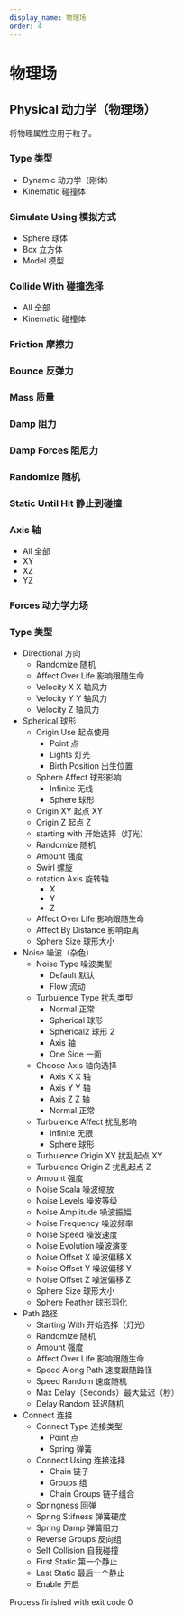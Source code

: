 ```yaml
---
display_name: 物理场
order: 4
---
```


# 物理场

## Physical 动力学（物理场）

将物理属性应用于粒子。

### Type 类型

- Dynamic 动力学（刚体）
- Kinematic 碰撞体

### Simulate Using 模拟方式

- Sphere 球体
- Box 立方体
- Model 模型

### Collide With 碰撞选择

- All 全部
- Kinematic 碰撞体

### Friction 摩擦力

### Bounce 反弹力

### Mass 质量

### Damp 阻力

### Damp Forces 阻尼力

### Randomize 随机

### Static Until Hit 静止到碰撞

### Axis 轴

- All 全部
- XY
- XZ
- YZ

### Forces 动力学力场

### Type 类型

- Directional 方向
  - Randomize 随机
  - Affect Over Life 影响跟随生命
  - Velocity X X 轴风力
  - Velocity Y Y 轴风力
  - Velocity Z 轴风力
- Spherical 球形
  - Origin Use 起点使用
    - Point 点
    - Lights 灯光
    - Birth Position 出生位置
  - Sphere Affect 球形影响
    - Infinite 无线
    - Sphere 球形
  - Origin XY 起点 XY
  - Origin Z 起点 Z
  - starting with 开始选择（灯光）
  - Randomize 随机
  - Amount 强度
  - Swirl 螺旋
  - rotation Axis 旋转轴
    - X
    - Y
    - Z
  - Affect Over Life 影响跟随生命
  - Affect By Distance 影响距离
  - Sphere Size 球形大小
- Noise 噪波（杂色）
  - Noise Type 噪波类型
    - Default 默认
    - Flow 流动
  - Turbulence Type 扰乱类型
    - Normal 正常
    - Spherical 球形
    - Spherical2 球形 2
    - Axis 轴
    - One Side 一面
  - Choose Axis 轴向选择
    - Axis X X 轴
    - Axis Y Y 轴
    - Axis Z Z 轴
    - Normal 正常
  - Turbulence Affect 扰乱影响
    - Infinite 无限
    - Sphere 球形
  - Turbulence Origin XY 扰乱起点 XY
  - Turbulence Origin Z 扰乱起点 Z
  - Amount 强度
  - Noise Scala 噪波缩放
  - Noise Levels 噪波等级
  - Noise Amplitude 噪波振幅
  - Noise Frequency 噪波频率
  - Noise Speed 噪波速度
  - Noise Evolution 噪波演变
  - Noise Offset X 噪波偏移 X
  - Noise Offset Y 噪波偏移 Y
  - Noise Offset Z 噪波偏移 Z
  - Sphere Size 球形大小
  - Sphere Feather 球形羽化
- Path 路径
  - Starting With 开始选择（灯光）
  - Randomize 随机
  - Amount 强度
  - Affect Over Life 影响跟随生命
  - Speed Along Path 速度跟随路径
  - Speed Random 速度随机
  - Max Delay（Seconds）最大延迟（秒）
  - Delay Random 延迟随机
- Connect 连接
  - Connect Type 连接类型
    - Point 点
    - Spring 弹簧
  - Connect Using 连接选择
    - Chain 链子
    - Groups 组
    - Chain Groups 链子组合
  - Springness 回弹
  - Spring Stifness 弹簧硬度
  - Spring Damp 弹簧阻力
  - Reverse Groups 反向组
  - Self Collision 自我碰撞
  - First Static 第一个静止
  - Last Static 最后一个静止
  - Enable 开启

Process finished with exit code 0
